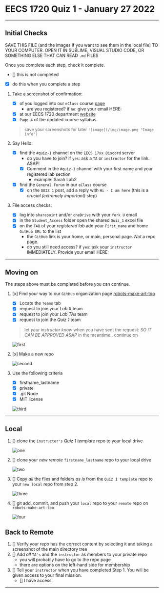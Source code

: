 # EECS 1720 Quiz 1 - January 27 2022

---

## Initial Checks

SAVE THIS FILE (and the images if you want to see them in the local file) TO YOUR COMPUTER. OPEN IT IN SUBLIME, VISUAL STUDIO CODE, OR SOMETHING ELSE THAT CAN READ `.md` FILES

Once you complete each step, check it complete.

- [] this is not completed
- [X] do this when you complete a step

1. Take a screenshot of confirmation:
   - [x] of you logged into our `eClass` course [page](https://eclass.yorku.ca/course/view.php?id=48978)
     - are you registered? if `no`: give your email HERE:
   - [x] at our EECS 1720 department [website](https://www.eecs.yorku.ca/course_archive/2021-22/W/1720/)
   - [x] `Page 4` of the updated course syllabus

   > save your screenshots for later
   > `![image](/img/image.png "Image info")`

2. Say Hello:
   - [x] find the `#quiz-1` channel on the `EECS 17xx Discord` server
     - do you have to join? if `yes`: ask a `TA` or `instructor` for the link. ASAP!
     - [x] Comment in the `#quiz-1` channel with your first name and your registered lab section
       - example: Sarah Lab2
   - [x] find the `General Forum` in our `eClass` course
     - [x] on the `QUIZ 1` post, add a reply with `Hi - I am here` (this is a _crucial (extremely important)_ step)

3. File access checks:
   - [x] log into `sharepoint` and/or `oneDrive` with your `York U` email
   - [x] in the `Student_Access` folder open the shared `Quiz_1` excel file
   - [x] on the `TAB` of your _registered lab_ add your `First_name` and home `GitHub URL` to the list
     - the `GitHub` link is your home, or main, personal page. _Not_ a repo page.
     - do you still need access? if `yes`: ask your `instructor` IMMEDIATELY. Provide your email HERE:

---

## Moving on

The steps above must be completed before you can continue.

1. [x] Find your way to our `GitHub` organization page [robots-make-art-too](https://github.com/robots-make-art-too)
   - [x] Locate the `Teams` tab
   - [x] request to join your _Lab #_ team
   - [x] request to join your _Lab TAs_ team
   - [x] request to join the _Quiz 1_ team
   
   >
   > let _your instructor know_ when you have sent the request: *SO IT CAN BE APPROVED ASAP*
   > in the meantime.. continue on
   >

   ![first](/join-team.png "Step 1: Join the team")

2. [x] Make a new repo

   ![second](/make-repo.png "Step 2: Create a Repo")

3. Use the following criteria
   - [x] firstname_lastname
   - [x] private
   - [x] .git Node
   - [x] MIT license

   ![third](/criteria.png "Step 3: You must follow this format")

---

## Local

1. [] clone the `instructor's` _Quiz 1 template_ repo to your local drive

   ![one](/clone-instr.png "Step 1: Clone the template repo")

2. [] clone your _new remote_ `firstname_lastname` repo to your local drive

   ![two](/clone_your.png "Step 2: Clone the template repo")

3. [] Copy _all_ the files and folders _as is_ from the  `Quiz 1 template` repo to your `new local` repo from step 2.

   ![three](/copy.png "Step 3: Copy the template repo")

4. [] git add, commit, and push your `local` repo to your `remote` repo on `robots-make-art-too`

   ![four](/send-remote.png "Step 4: Push to remote")

## Back to Remote

1. [] Verify your repo has the correct content by selecting it and taking a screenshot of the main directory tree
2. [] Add _all_ `TA's` and the `instructor` as members to your private repo
   - you will probably have to go to the repo page
   - there are options on the left-hand side for membership
3. [] Tell your `instructor` when you have completed Step 1. You will be given access to your final mission.
      - [] I have access.

---
